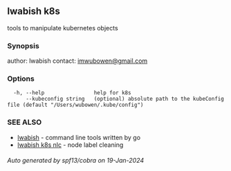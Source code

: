## lwabish k8s

tools to manipulate kubernetes objects

### Synopsis

author: lwabish 
contact: imwubowen@gmail.com

### Options

```
  -h, --help                help for k8s
      --kubeconfig string   (optional) absolute path to the kubeConfig file (default "/Users/wubowen/.kube/config")
```

### SEE ALSO

* [lwabish](lwabish.md)	 - command line tools written by go
* [lwabish k8s nlc](lwabish_k8s_nlc.md)	 - node label cleaning

###### Auto generated by spf13/cobra on 19-Jan-2024
